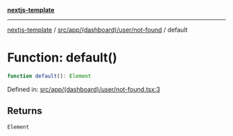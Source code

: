 [**nextjs-template**](README.md)

---

[nextjs-template](README.md) / [src/app/(dashboard)/user/not-found](<src.app.(dashboard).user.not-found.md>) / default

# Function: default()

```ts
function default(): Element
```

Defined in: [src/app/(dashboard)/user/not-found.tsx:3](<https://github.com/Its-Satyajit/nextjs-template/blob/c8d81b09293d759cbf04e9bc7e542cc7d90740e6/src/app/(dashboard)/user/not-found.tsx#L3>)

## Returns

`Element`
